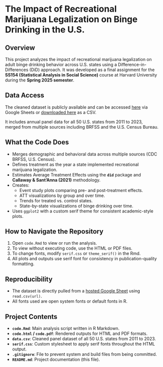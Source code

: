 # The Impact of Recreational Marijuana Legalization on Binge Drinking in the U.S.

## Overview

This project analyzes the impact of recreational marijuana legalization on adult binge drinking behavior across U.S. states using a Difference-in-Differences (DiD) approach. It was developed as a final assignment for the **SS154 (Statistical Analysis in Social Science)** course at Harvard University during the **Spring 2025 semester**.

## Data Access

The cleaned dataset is publicly available and can be accessed [here](https://drive.google.com/file/d/1Ny8vG2mAt4j7UP_K6-bXP-SjBnMwBxgZ/view?usp=sharing) via Google Sheets or [downloaded here](https://docs.google.com/spreadsheets/d/e/2PACX-1vS-Qiz6Osc9I39bvo_94Mo1GvYe_ghAVboqYvR5xu6ZSPDI-ESb6ECCXgocUP3ALVQ3oxi_n3wDihQL/pub?gid=1277276287&single=true&output=csv) as a CSV.

It includes annual panel data for all 50 U.S. states from 2011 to 2023, merged from multiple sources including BRFSS and the U.S. Census Bureau.

## What the Code Does

- Merges demographic and behavioral data across multiple sources (CDC BRFSS, U.S. Census).
- Defines treatment as the year a state implemented recreational marijuana legalization.
- Estimates Average Treatment Effects using the **`did`** package and **Callaway & Sant’Anna (2021)** methodology.
- Creates:
  - Event study plots comparing pre- and post-treatment effects.
  - ATT visualizations by group and over time.
  - Trends for treated vs. control states.
  - State-by-state visualizations of binge drinking over time.
- Uses `ggplot2` with a custom serif theme for consistent academic-style plots.

## How to Navigate the Repository

1. Open `code.Rmd` to view or run the analysis.
2. To view without executing code, use the HTML or PDF files.
3. To change fonts, modify `serif.css` or `theme_serif()` in the Rmd.
4. All plots and outputs use serif font for consistency in publication-quality formatting.

## Reproducibility

- The dataset is directly pulled from a [hosted Google Sheet](https://drive.google.com/file/d/1Ny8vG2mAt4j7UP_K6-bXP-SjBnMwBxgZ/view?usp=sharing) using `read.csv(url)`.
- All fonts used are open system fonts or default fonts in R.

## Project Contents

- **`code.Rmd`**: Main analysis script written in R Markdown.
- **`code.html` / `code.pdf`**: Rendered outputs for HTML and PDF formats.
- **`data.csv`**: Cleaned panel dataset of all 50 U.S. states from 2011 to 2023.
- **`serif.css`**: Custom stylesheet to apply serif fonts throughout the HTML output.
- **`.gitignore`**: File to prevent system and build files from being committed.
- **`README.md`**: Project documentation (this file).
